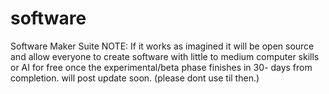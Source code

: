 # software
Software Maker Suite
NOTE: If it works as imagined it will be open source and allow everyone to create software with little to medium computer skills or AI for free once the experimental/beta phase finishes in 30- days from completion. will post update soon. (please dont use til then.)
